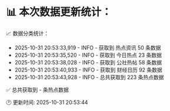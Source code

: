 📊 本次数据更新统计：
==========================

📈 数据分类统计：
- 2025-10-31 20:53:33,919 - INFO - 获取到 热点资讯 50 条数据
- 2025-10-31 20:53:35,520 - INFO - 获取到 今日热点 23 条数据
- 2025-10-31 20:53:38,028 - INFO - 获取到 公社热帖 58 条数据
- 2025-10-31 20:53:40,933 - INFO - 获取到 财经日历 92 条数据
- 2025-10-31 20:53:43,928 - INFO - 总共获取到 223 条热点数据

✅ 总共获取到 - 条热点数据

🕐 更新时间: 2025-10-31 20:53:44
